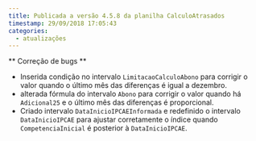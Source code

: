 ```yaml
---
title: Publicada a versão 4.5.8 da planilha CalculoAtrasados
timestamp: 29/09/2018 17:05:43
categories:
  - atualizações
---
```


** Correção de bugs **
+ Inserida condição no intervalo `LimitacaoCalculoAbono` para corrigir o valor quando o último mês das diferenças é igual a dezembro.
+ alterada fórmula do intervalo `Abono` para corrigir o valor quando há `Adicional25` e o último mês das diferenças é proporcional.
+ Criado intervalo `DataInicioIPCAEInformada` e redefinido o intervalo `DataInicioIPCAE` para ajustar corretamente o índice quando `CompetenciaInicial` é posterior à `DataInicioIPCAE`.
